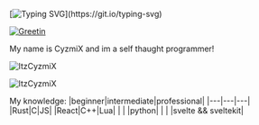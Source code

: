 [![Typing SVG](https://readme-typing-svg.herokuapp.com?size=30&lines=ASS+CODE+AHEAD.)](https://git.io/typing-svg)

[![Greetin](https://capsule-render.vercel.app/api?text=Hey+Everyone!🕹️&animation=fadeIn&type=waving&color=gradient&height=100)](https://capsule-render.vercel.app/api?text=Hey+Everyone!🕹️&animation=fadeIn&type=waving&color=gradient&height=100)



My name is CyzmiX and im a self thaught programmer!

![ItzCyzmiX](https://github-readme-stats.vercel.app/api?username=ItzCyzmiX&show_icons=true&theme=tokyonight&hide=["issues"])

![ItzCyzmiX](https://github-readme-stats.vercel.app/api/top-langs?username=ItzCyzmiX&show_icons=true&theme=tokyonight&layout=compact)


My knowledge:
|beginner|intermediate|professional|
|---|---|---|
|Rust|C|JS| 
|React|C++|Lua|
|     |     |python|
|     |    |svelte && sveltekit|
